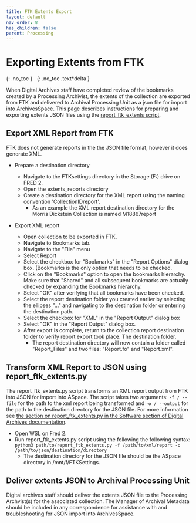 ```yaml
---
title: FTK Extents Export
layout: default
nav_order: 8
has_children: false
parent: Processing
---
```

# Exporting Extents from FTK

{: .no_toc }
&nbsp;
{: .no_toc .text*delta }

When Digital Archives staff have completed review of the bookmarks created by a Processing Archivist, the extents of the collection are exported from FTK and delivered to Archival Processing Unit as a json file for import into ArchivesSpace. This page describes instructions for preparing and exporting extents JSON files using the [report_ftk_extents script](https://nypl.github.io/digarch/tools/software.html#report-ftk-extents-script). <!-- will need to add this to the software page -->

## Export XML Report from FTK

FTK does not generate reports in the the JSON file format, however it does generate XML.

* Prepare a destination directory
  * Navigate to the FTKsettings directory in the Storage (F:) drive on FRED 2.
  * Open the extents_reports directory
  * Create a destination directory for the XML report using the naming convention 'CollectionIDreport'.
    * As an example the XML report destination directory for the Morris Dickstein Collection is named M18867report

* Export XML report
  * Open collection to be exported in FTK.
  * Navigate to Bookmarks tab.
  * Navigate to the "File" menu
  * Select Report
  * Select the checkbox for "Bookmarks" in the "Report Options" dialog box. (Bookmarks is the only option that needs to be checked.
  * Click on the "Bookmarks" option to open the bookmarks hierarchy. Make sure that "Shared" and all subsequent bookmarks are actually checked by expanding the Bookmarks hierarchy.
  * Select "OK" after verifying that all bookmarks have been checked.
  * Select the report destination folder you created earlier by selecting the ellipses "..." and navigating to the destination folder or entering the destination path.
  * Select the checkbox for "XML" in the "Report Output" dialog box
  * Select "OK" in the "Report Output" dialog box.
  * After export is complete, return to the collection report destination folder to verify report export took place. The destination folder.
    * The report destination directory will now contain a folder called "Report_Files" and two files: "Report.fo" and "Report.xml".

## Transform XML Report to JSON using report_ftk_extents.py
The report_ftk_extents.py script transforms an XML report output from FTK into JSON for import into ASpace. The script takes two arguments: ```-f / --file``` for the path to the xml report being transformed and ```-o / --output``` for the path to the destination directory for the JSON file. For more information see [the section on report_ftk_extents.py in the Software section of Digital Archives documentation](https://nypl.github.io/digarch/tools/software.html#report-ftk-extents-script).  

* Open WSL on Fred 2.  
* Run report_ftk_extents.py script using the following the following syntax:
```python3 path/to/report_ftk_extents.py -f /path/to/xml/report -o /path/to/json/destination/directory```
  * The destination directory for the JSON file should be the ASpace directory in /mnt/f/FTKSettings.

## Deliver extents JSON to Archival Processing Unit

Digital archives staff should deliver the extents JSON file to the Processing Archvist(s) for the associated collection. The Manager of Archival Metadata should be included in any correspondence for assistance with and troubleshooting for JSON import into ArchivesSpace.
